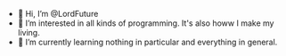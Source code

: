 - 👋 Hi, I’m @LordFuture
- 👀 I’m interested in all kinds of programming. It's also howw I make my living.
- 🌱 I’m currently learning nothing in particular and everything in general.

<!---
LordFuture/LordFuture is a ✨ special ✨ repository because its `README.md` (this file) appears on your GitHub profile.
You can click the Preview link to take a look at your changes.
--->
